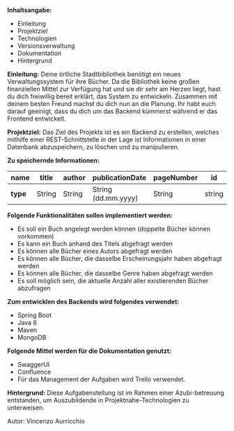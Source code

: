 **Inhaltsangabe:**
- Einleitung
- Projektziel
- Technologien
- Versionsverwaltung
- Dokumentation
- Hintergrund

**Einleitung:**
Deine örtliche Stadtbibliothek benötigt ein neues Verwaltungssystem für ihre Bücher. Da die Bibliothek keine großen finanziellen Mittel zur Verfügung hat und sie dir sehr am Herzen liegt, hast du dich freiwillig bereit erklärt, das System zu entwickeln. Zusammen mit deinem besten Freund machst du dich nun an die Planung. Ihr habt euch darauf geeinigt, dass du dich um das Backend kümmerst während er das Frontend entwickelt. 

**Projektziel:**
Das Ziel des Projekts ist es ein Backend zu erstellen, welches mithilfe einer REST-Schnittstelle in der Lage ist Informationen in einer Datenbank abzuspeichern, zu löschen und zu manipulieren.

**Zu speichernde Informationen:**

|name|title|author|publicationDate|pageNumber|id|
|----|-----|------|---------------|----------|--|
|**type**|String|String|String (dd.mm.yyyy)|String|string|


**Folgende Funktionalitäten sollen implementiert werden:**
- Es soll ein Buch angelegt werden können (doppelte Bücher können vorkommen) 
- Es kann ein Buch anhand des Titels abgefragt werden 
- Es können alle Bücher eines Autors abgefragt werden 
- Es können alle Bücher, die dasselbe Erscheinungsjahr haben abgefragt werden 
- Es können alle Bücher, die dasselbe Genre haben abgefragt werden 
- Es soll möglich sein, die aktuelle Anzahl aller existierenden Bücher abzufragen

**Zum entwicklen des Backends wird folgendes verwendet:**
- Spring Boot 
- Java 8 
- Maven 
- MongoDB

**Folgende Mittel werden für die Dokumentation genutzt:**
- SwaggerUI
- Confluence
- Für das Management der Aufgaben wird Trello verwendet. 
  
**Hintergrund:**
Diese Aufgabenstellung ist im Rahmen einer Azubi-betreuung entstanden,
um Auszubildende in Projektnahe-Technologien zu unterweisen. 


Autor: Vincenzo Aurricchio
